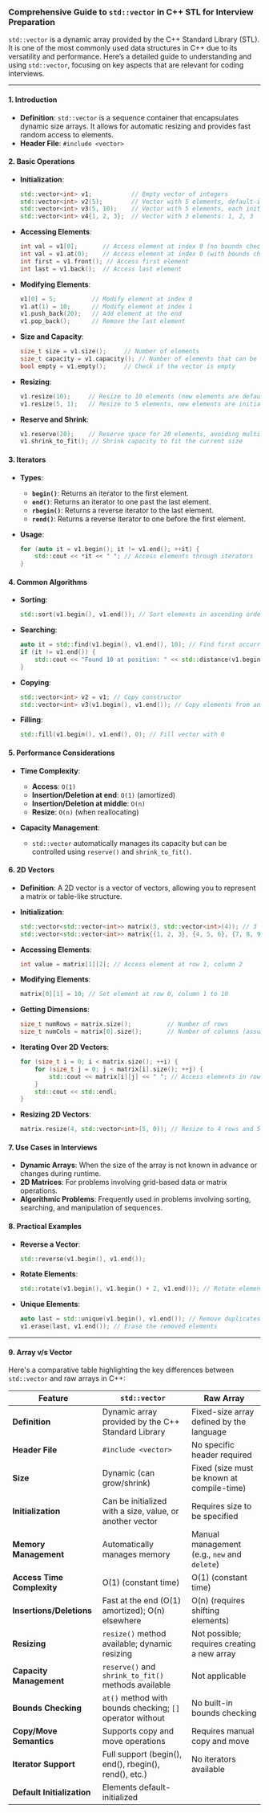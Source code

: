 ### Comprehensive Guide to `std::vector` in C++ STL for Interview Preparation

`std::vector` is a dynamic array provided by the C++ Standard Library (STL). It is one of the most commonly used data structures in C++ due to its versatility and performance. Here’s a detailed guide to understanding and using `std::vector`, focusing on key aspects that are relevant for coding interviews.

---

#### **1. Introduction**

- **Definition**: `std::vector` is a sequence container that encapsulates dynamic size arrays. It allows for automatic resizing and provides fast random access to elements.
- **Header File**: `#include <vector>`

#### **2. Basic Operations**

- **Initialization**:
  ```cpp
  std::vector<int> v1;           // Empty vector of integers
  std::vector<int> v2(5);        // Vector with 5 elements, default-initialized to 0
  std::vector<int> v3(5, 10);    // Vector with 5 elements, each initialized to 10
  std::vector<int> v4{1, 2, 3};  // Vector with 3 elements: 1, 2, 3
  ```

- **Accessing Elements**:
  ```cpp
  int val = v1[0];       // Access element at index 0 (no bounds checking)
  int val = v1.at(0);    // Access element at index 0 (with bounds checking)
  int first = v1.front(); // Access first element
  int last = v1.back();  // Access last element
  ```

- **Modifying Elements**:
  ```cpp
  v1[0] = 5;          // Modify element at index 0
  v1.at(1) = 10;      // Modify element at index 1
  v1.push_back(20);   // Add element at the end
  v1.pop_back();      // Remove the last element
  ```

- **Size and Capacity**:
  ```cpp
  size_t size = v1.size();     // Number of elements
  size_t capacity = v1.capacity(); // Number of elements that can be stored without reallocating
  bool empty = v1.empty();     // Check if the vector is empty
  ```

- **Resizing**:
  ```cpp
  v1.resize(10);     // Resize to 10 elements (new elements are default-initialized)
  v1.resize(5, 1);   // Resize to 5 elements, new elements are initialized to 1
  ```

- **Reserve and Shrink**:
  ```cpp
  v1.reserve(20);    // Reserve space for 20 elements, avoiding multiple reallocations
  v1.shrink_to_fit(); // Shrink capacity to fit the current size
  ```

#### **3. Iterators**

- **Types**:
  - **`begin()`**: Returns an iterator to the first element.
  - **`end()`**: Returns an iterator to one past the last element.
  - **`rbegin()`**: Returns a reverse iterator to the last element.
  - **`rend()`**: Returns a reverse iterator to one before the first element.

- **Usage**:
  ```cpp
  for (auto it = v1.begin(); it != v1.end(); ++it) {
      std::cout << *it << " "; // Access elements through iterators
  }
  ```

#### **4. Common Algorithms**

- **Sorting**:
  ```cpp
  std::sort(v1.begin(), v1.end()); // Sort elements in ascending order
  ```

- **Searching**:
  ```cpp
  auto it = std::find(v1.begin(), v1.end(), 10); // Find first occurrence of 10
  if (it != v1.end()) {
      std::cout << "Found 10 at position: " << std::distance(v1.begin(), it);
  }
  ```

- **Copying**:
  ```cpp
  std::vector<int> v2 = v1; // Copy constructor
  std::vector<int> v3(v1.begin(), v1.end()); // Copy elements from another vector
  ```

- **Filling**:
  ```cpp
  std::fill(v1.begin(), v1.end(), 0); // Fill vector with 0
  ```

#### **5. Performance Considerations**

- **Time Complexity**:
  - **Access**: `O(1)`
  - **Insertion/Deletion at end**: `O(1)` (amortized)
  - **Insertion/Deletion at middle**: `O(n)`
  - **Resize**: `O(n)` (when reallocating)

- **Capacity Management**:
  - `std::vector` automatically manages its capacity but can be controlled using `reserve()` and `shrink_to_fit()`.

#### **6. 2D Vectors**

- **Definition**: A 2D vector is a vector of vectors, allowing you to represent a matrix or table-like structure.

- **Initialization**:
  ```cpp
  std::vector<std::vector<int>> matrix(3, std::vector<int>(4)); // 3 rows, 4 columns, default-initialized to 0
  std::vector<std::vector<int>> matrix{{1, 2, 3}, {4, 5, 6}, {7, 8, 9}}; // 2D vector with specific values
  ```

- **Accessing Elements**:
  ```cpp
  int value = matrix[1][2]; // Access element at row 1, column 2
  ```

- **Modifying Elements**:
  ```cpp
  matrix[0][1] = 10; // Set element at row 0, column 1 to 10
  ```

- **Getting Dimensions**:
  ```cpp
  size_t numRows = matrix.size();          // Number of rows
  size_t numCols = matrix[0].size();       // Number of columns (assuming all rows have the same number of columns)
  ```

- **Iterating Over 2D Vectors**:
  ```cpp
  for (size_t i = 0; i < matrix.size(); ++i) {
      for (size_t j = 0; j < matrix[i].size(); ++j) {
          std::cout << matrix[i][j] << " "; // Access elements in row-major order
      }
      std::cout << std::endl;
  }
  ```

- **Resizing 2D Vectors**:
  ```cpp
  matrix.resize(4, std::vector<int>(5, 0)); // Resize to 4 rows and 5 columns, initialized to 0
  ```

#### **7. Use Cases in Interviews**

- **Dynamic Arrays**: When the size of the array is not known in advance or changes during runtime.
- **2D Matrices**: For problems involving grid-based data or matrix operations.
- **Algorithmic Problems**: Frequently used in problems involving sorting, searching, and manipulation of sequences.

#### **8. Practical Examples**

- **Reverse a Vector**:
  ```cpp
  std::reverse(v1.begin(), v1.end());
  ```

- **Rotate Elements**:
  ```cpp
  std::rotate(v1.begin(), v1.begin() + 2, v1.end()); // Rotate elements left by 2 positions
  ```

- **Unique Elements**:
  ```cpp
  auto last = std::unique(v1.begin(), v1.end()); // Remove duplicates
  v1.erase(last, v1.end()); // Erase the removed elements
  ```

---

#### **9. Array v/s Vector**

Here's a comparative table highlighting the key differences between `std::vector` and raw arrays in C++:

| Feature                      | `std::vector`                                             | Raw Array                                      |
|------------------------------|-----------------------------------------------------------|------------------------------------------------|
| **Definition**               | Dynamic array provided by the C++ Standard Library      | Fixed-size array defined by the language      |
| **Header File**              | `#include <vector>`                                      | No specific header required                    |
| **Size**                     | Dynamic (can grow/shrink)                                | Fixed (size must be known at compile-time)     |
| **Initialization**           | Can be initialized with a size, value, or another vector | Requires size to be specified                  |
| **Memory Management**        | Automatically manages memory                             | Manual management (e.g., `new` and `delete`)   |
| **Access Time Complexity**   | O(1) (constant time)                                     | O(1) (constant time)                           |
| **Insertions/Deletions**      | Fast at the end (O(1) amortized); O(n) elsewhere          | O(n) (requires shifting elements)              |
| **Resizing**                 | `resize()` method available; dynamic resizing            | Not possible; requires creating a new array    |
| **Capacity Management**      | `reserve()` and `shrink_to_fit()` methods available      | Not applicable                                  |
| **Bounds Checking**          | `at()` method with bounds checking; `[]` operator without | No built-in bounds checking                    |
| **Copy/Move Semantics**      | Supports copy and move operations                         | Requires manual copy and move                  |
| **Iterator Support**         | Full support (begin(), end(), rbegin(), rend(), etc.)   | No iterators available                         |
| **Default Initialization**   | Elements default-initialized
